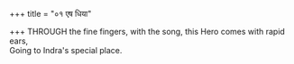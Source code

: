 +++
title = "०१ एष धिया"

+++
THROUGH the fine fingers, with the song, this Hero comes with rapid ears,  
     Going to Indra's special place.